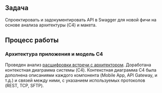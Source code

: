 ## Задача

Спроектировать и задокументировать API в Swagger для новой фичи на основе анализа архитектуры (C4) и макета.

## Процесс работы

### Архитектура приложения и модель С4

Проведен анализ [расшифровки встречи с архитектором](https://docs.google.com/document/d/1E1FYjQ4kXn_VuqZVjIv0X3Ml3IWQyWHXB57RJsv5UsM/edit?usp=sharing). Доработана контекстная диаграмма системы (C4).
Контекстная диаграмма C4 была дополнена описаниями каждого компонента (Mobile App, API Gateway, и т.д.) и связей между ними, с указанием используемых протоколов (REST, TCP, SFTP).
